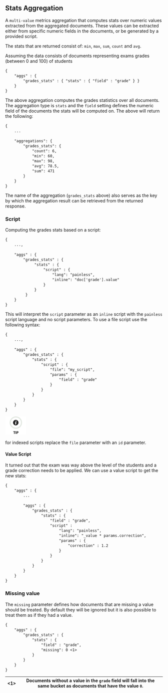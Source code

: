 ## Stats Aggregation

A `multi-value` metrics aggregation that computes stats over numeric values extracted from the aggregated documents. These values can be extracted either from specific numeric fields in the documents, or be generated by a provided script.

The stats that are returned consist of: `min`, `max`, `sum`, `count` and `avg`.

Assuming the data consists of documents representing exams grades (between 0 and 100) of students
    
    
    {
        "aggs" : {
            "grades_stats" : { "stats" : { "field" : "grade" } }
        }
    }

The above aggregation computes the grades statistics over all documents. The aggregation type is `stats` and the `field` setting defines the numeric field of the documents the stats will be computed on. The above will return the following:
    
    
    {
        ...
    
        "aggregations": {
            "grades_stats": {
                "count": 6,
                "min": 60,
                "max": 98,
                "avg": 78.5,
                "sum": 471
            }
        }
    }

The name of the aggregation (`grades_stats` above) also serves as the key by which the aggregation result can be retrieved from the returned response.

### Script

Computing the grades stats based on a script:
    
    
    {
        ...,
    
        "aggs" : {
            "grades_stats" : {
                 "stats" : {
                     "script" : {
                         "lang": "painless",
                         "inline": "doc['grade'].value"
                     }
                 }
             }
        }
    }

This will interpret the `script` parameter as an `inline` script with the `painless` script language and no script parameters. To use a file script use the following syntax:
    
    
    {
        ...,
    
        "aggs" : {
            "grades_stats" : {
                "stats" : {
                    "script" : {
                        "file": "my_script",
                        "params" : {
                            "field" : "grade"
                        }
                    }
                }
            }
        }
    }

![Tip](/images/icons/tip.png)

for indexed scripts replace the `file` parameter with an `id` parameter.

#### Value Script

It turned out that the exam was way above the level of the students and a grade correction needs to be applied. We can use a value script to get the new stats:
    
    
    {
        "aggs" : {
            ...
    
            "aggs" : {
                "grades_stats" : {
                    "stats" : {
                        "field" : "grade",
                        "script" :
                            "lang": "painless",
                            "inline": "_value * params.correction",
                            "params" : {
                                "correction" : 1.2
                            }
                        }
                    }
                }
            }
        }
    }

### Missing value

The `missing` parameter defines how documents that are missing a value should be treated. By default they will be ignored but it is also possible to treat them as if they had a value.
    
    
    {
        "aggs" : {
            "grades_stats" : {
                "stats" : {
                    "field" : "grade",
                    "missing": 0 <1>
                }
            }
        }
    }

<1>| Documents without a value in the `grade` field will fall into the same bucket as documents that have the value `0`.     
---|---
